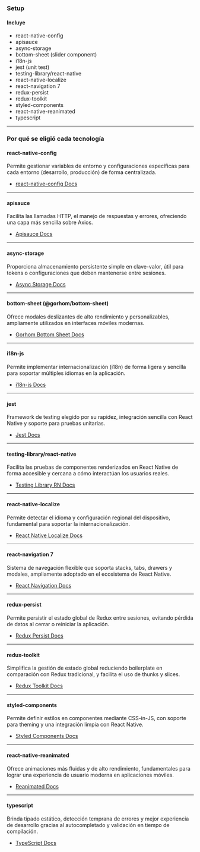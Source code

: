 ### Setup

#### Incluye

- react-native-config
- apisauce
- async-storage
- bottom-sheet (slider component)
- i18n-js
- jest (unit test)
- testing-library/react-native
- react-native-localize
- react-navigation 7
- redux-persist
- redux-toolkit
- styled-components
- react-native-reanimated
- typescript

---

### Por qué se eligió cada tecnología

#### react-native-config
Permite gestionar variables de entorno y configuraciones específicas para cada entorno (desarrollo, producción) de forma centralizada.

- [react-native-config Docs](https://github.com/luggit/react-native-config)

---

#### apisauce
Facilita las llamadas HTTP, el manejo de respuestas y errores, ofreciendo una capa más sencilla sobre Axios.

- [Apisauce Docs](https://github.com/infinitered/apisauce)

---

#### async-storage
Proporciona almacenamiento persistente simple en clave-valor, útil para tokens o configuraciones que deben mantenerse entre sesiones.

- [Async Storage Docs](https://react-native-async-storage.github.io/async-storage/)

---

#### bottom-sheet (@gorhom/bottom-sheet)
Ofrece modales deslizantes de alto rendimiento y personalizables, ampliamente utilizados en interfaces móviles modernas.

- [Gorhom Bottom Sheet Docs](https://gorhom.github.io/react-native-bottom-sheet/)

---

#### i18n-js
Permite implementar internacionalización (i18n) de forma ligera y sencilla para soportar múltiples idiomas en la aplicación.

- [i18n-js Docs](https://github.com/fnando/i18n-js)

---

#### jest
Framework de testing elegido por su rapidez, integración sencilla con React Native y soporte para pruebas unitarias.

- [Jest Docs](https://jestjs.io/docs/getting-started)

---

#### testing-library/react-native
Facilita las pruebas de componentes renderizados en React Native de forma accesible y cercana a cómo interactúan los usuarios reales.

- [Testing Library RN Docs](https://testing-library.com/docs/react-native-testing-library/intro/)

---

#### react-native-localize
Permite detectar el idioma y configuración regional del dispositivo, fundamental para soportar la internacionalización.

- [React Native Localize Docs](https://github.com/zoontek/react-native-localize)

---

#### react-navigation 7
Sistema de navegación flexible que soporta stacks, tabs, drawers y modales, ampliamente adoptado en el ecosistema de React Native.

- [React Navigation Docs](https://reactnavigation.org/docs/getting-started)

---

#### redux-persist
Permite persistir el estado global de Redux entre sesiones, evitando pérdida de datos al cerrar o reiniciar la aplicación.

- [Redux Persist Docs](https://github.com/rt2zz/redux-persist)

---

#### redux-toolkit
Simplifica la gestión de estado global reduciendo boilerplate en comparación con Redux tradicional, y facilita el uso de thunks y slices.

- [Redux Toolkit Docs](https://redux-toolkit.js.org/introduction/getting-started)

---

#### styled-components
Permite definir estilos en componentes mediante CSS-in-JS, con soporte para theming y una integración limpia con React Native.

- [Styled Components Docs](https://styled-components.com/docs/basics#react-native)

---

#### react-native-reanimated
Ofrece animaciones más fluidas y de alto rendimiento, fundamentales para lograr una experiencia de usuario moderna en aplicaciones móviles.

- [Reanimated Docs](https://docs.swmansion.com/react-native-reanimated/)

---

#### typescript
Brinda tipado estático, detección temprana de errores y mejor experiencia de desarrollo gracias al autocompletado y validación en tiempo de compilación.

- [TypeScript Docs](https://www.typescriptlang.org/docs/)